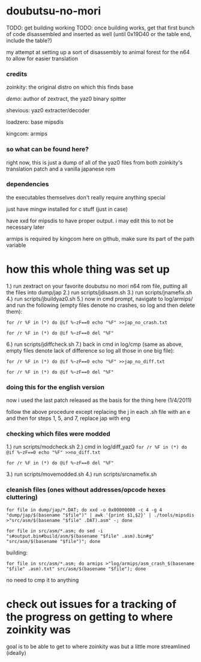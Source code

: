 # doubutsu-no-mori

TODO:  get building working
TODO:  once building works, get that first bunch of code disassembled and inserted as well (until 0x19D40 or the table end, include the table?)

my attempt at setting up a sort of disassembly to animal forest for the n64 to allow for easier translation

### credits
zoinkity: the original distro on which this finds base

_demo_: author of zextract, the yaz0 binary spitter

shevious: yaz0 extracter/decoder

loadzero: base mipsdis

kingcom: armips

### so what can be found here?

right now, this is just a dump of all of the yaz0 files from both zoinkity's translation patch and a vanilla japanese rom

### dependencies 
the executables themselves don't really require anything special

just have mingw installed for c stuff (just in case)

have xxd for mipsdis to have proper output.  i may edit this to not be necessary later

armips is required by kingcom here on github, make sure its part of the path variable

# how this whole thing was set up
1.) run zextract on your favorite doubutsu no mori n64 rom file, putting all the files into dump/jap
2.) run scripts/jdisasm.sh
3.) run scripts/jnamefix.sh
4.) run scripts/jbuildyaz0.sh
5.) now in cmd prompt, navigate to log/armips/ and run the following (empty files denote no crashes, so log and then delete them):

```for /r %F in (*) do @if %~zF==0 echo "%F" >>jap_no_crash.txt```

```for /r %F in (*) do @if %~zF==0 del "%F"```

6.) run scripts/jdiffcheck.sh
7.) back in cmd in log/cmp (same as above, empty files denote lack of difference so log all those in one big file):

```for /r %F in (*) do @if %~zF==0 echo "%F" >>jap_no_diff.txt```

```for /r %F in (*) do @if %~zF==0 del "%F"```

### doing this for the english version
now i used the last patch released as the basis for the thing here (1/4/2011)

follow the above procedure except replacing the j in each .sh file with an e and then for steps 1, 5, and 7, replace jap with eng

### checking which files were modded
1.) run scripts/modcheck.sh
2.) cmd in log/diff_yaz0
```for /r %F in (*) do @if %~zF==0 echo "%F" >>no_diff.txt```

```for /r %F in (*) do @if %~zF==0 del "%F"```

3.) run scripts/movemodded.sh
4.) run scripts/srcnamefix.sh

### cleanish files (ones without addresses/opcode hexes cluttering)
```for file in dump/jap/*.DAT; do xxd -o 0x00000000 -c 4 -g 4 "dump/jap/$(basename "$file")" | awk '{print $1,$2}' | ./tools/mipsdis >"src/asm/$(basename "$file" .DAT).asm" -; done```

```for file in src/asm/*.asm; do sed -i "s#output.bin#build/asm/$(basename "$file" .asm).bin#g" "src/asm/$(basename "$file")"; done```

building:

```for file in src/asm/*.asm; do armips >"log/armips/asm_crash_$(basename "$file" .asm).txt" src/asm/$(basename "$file"); done```

no need to cmp it to anything

# check out issues for a tracking of the progress on getting to where zoinkity was
goal is to be able to get to where zoinkity was but a little more streamlined (ideally)
